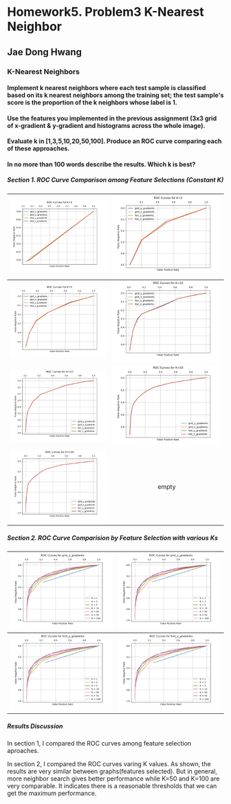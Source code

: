 # Homework5. Problem3 K-Nearest Neighbor

## Jae Dong Hwang

### K-Nearest Neighbors

#### Implement k nearest neighbors where each test sample is classified based on its k nearest neighbors among the training set; the test sample's score is the proportion of the k neighbors whose label is 1.

#### Use the features you implemented in the previous assignment (3x3 grid of x-gradient & y-gradient and histograms across the whole image).

#### Evaluate k in [1,3,5,10,20,50,100]. Produce an ROC curve comparing each of these approaches.

#### In no more than 100 words describe the results. Which k is best?

##### Section 1. ROC Curve Comparison among Feature Selections (Constant K)

|![prob3roc_curves_cmp_K1_11_thresholds](prob3roc_curves_cmp_K1_11_thresholds.png)|![prob3roc_curves_cmp_K3_11_thresholds](prob3roc_curves_cmp_K3_11_thresholds.png)|
|:-:|:-:|
|![prob3roc_curves_cmp_K5_11_thresholds](prob3roc_curves_cmp_K5_11_thresholds.png)|![prob3roc_curves_cmp_K10_11_thresholds](prob3roc_curves_cmp_K10_11_thresholds.png)|
|![prob3roc_curves_cmp_K20_11_thresholds](prob3roc_curves_cmp_K20_11_thresholds.png)|![prob3roc_curves_cmp_K50_11_thresholds](prob3roc_curves_cmp_K50_11_thresholds.png)|
|![prob3roc_curves_cmp_K100_11_thresholds](prob3roc_curves_cmp_K100_11_thresholds.png)| empty |


##### Section 2. ROC Curve Comparision by Feature Selection with various Ks

|![prob3roc_curves_w_grid_y_gradients_101_thresholds](prob3roc_curves_w_grid_y_gradients_101_thresholds.png)|![prob3roc_curves_w_grid_x_gradients_101_thresholds](prob3roc_curves_w_grid_x_gradients_101_thresholds.png)|
|-|-|
|![prob3roc_curves_w_hist_y_gradients_101_thresholds](prob3roc_curves_w_hist_y_gradients_101_thresholds.png)|![prob3roc_curves_w_hist_x_gradients_101_thresholds](prob3roc_curves_w_hist_x_gradients_101_thresholds.png)|

##### Results Discussion
In section 1, I compared the ROC curves among feature selection aproaches. 

In section 2, I compared the ROC curves varing K values. As shown, the results are very similar between graphs(features selected). But in general, more neighbor search gives better performance while K=50 and K=100 are very comparable. It indicates there is a reasonable thresholds that we can get the maximum performance.
